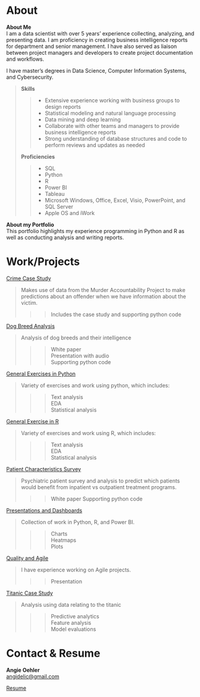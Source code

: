 # About  
**About Me**  
I am a data scientist with over 5 years’ experience collecting, analyzing, and presenting data.  I am proficiency in creating business intelligence reports for department and senior management. I have also served as liaison between project managers and developers to create project documentation and workflows.  

I have master’s degrees in Data Science, Computer Information Systems, and Cybersecurity.

>**Skills**
>>* Extensive experience working with business groups to design reports   
>>* Statistical modeling and natural language processing  
>>* Data mining and deep learning  
>>* Collaborate with other teams and managers to provide business intelligence reports  
>>* Strong understanding of database structures and code to perform reviews and updates as needed
>>
>**Proficiencies**	
>>* SQL  
>>* Python  
>>* R  
>>* Power BI  
>>* Tableau  
>>* Microsoft Windows, Office, Excel, Visio, PowerPoint, and SQL Server  
>>* Apple OS and iWork  

**About my Portfolio**   
This portfolio highlights my experience programming in Python and R as well as conducting analysis and writing reports. 


# Work/Projects
[Crime Case Study](https://github.com/angidelic/angidelic.github.io/tree/main/Crime%20Case%20Study)  
>Makes use of data from the Murder Accountability Project to make predictions about an offender when we have information about the victim.  
>>>Includes the case study and supporting python code

    
[Dog Breed Analysis](https://github.com/angidelic/angidelic.github.io/tree/main/Dog%20Breed%20Analysis)  
 > Analysis of dog breeds and their intelligence  
 >>> White paper  
 >>> Presentation with audio  
 >>> Supporting python code  
  
[General Exercises in Python](https://github.com/angidelic/angidelic.github.io/tree/main/General%20Exercises%20in%20Python)  
>Variety of exercises and work using python, which includes:
>>>Text analysis  
>>>EDA  
>>Statistical analysis  

[General Exercise in R](https://github.com/angidelic/angidelic.github.io/tree/main/General%20Exercises%20in%20R)  
>Variety of exercises and work using R, which includes:
>>>Text analysis  
>>>EDA  
>>>Statistical analysis  


[Patient Characteristics Survey](https://github.com/angidelic/angidelic.github.io/tree/main/Patient%20Characteristic%20Survey)  
>Psychiatric patient survey and analysis to predict which patients would benefit from inpatient vs outpatient treatment programs.   
>>>White paper
>>>Supporting python code


[Presentations and Dashboards](https://github.com/angidelic/angidelic.github.io/tree/main/Presentations%20and%20Dashboards)  
>Collection of work in Python, R, and Power BI.  
>>>Charts  
>>>Heatmaps  
>>>Plots  

[Quality and Agile](https://github.com/angidelic/angidelic.github.io/tree/main/Quality%20and%20Agile)  
>I have experience working on Agile projects.  
>>>Presentation  
   
   
[Titanic Case Study](https://github.com/angidelic/angidelic.github.io/tree/main/Titanic%20case%20study)  
>Analysis using data relating to the titanic
>>>Predictive analytics  
>>>Feature analysis  
>>>Model evaluations  

# Contact & Resume  
**Angie Oehler**  
angidelic@gmail.com  
  
[Resume](https://github.com/angidelic/angidelic.github.io/blob/main/Angie_Oehler_Resume.pdf) 








